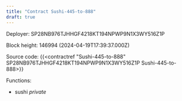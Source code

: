 ```yaml
---
title: "Contract Sushi-445-to-888"
draft: true
---
```

Deployer: SP28NB976TJHHGF4218KT194NPWP9N1X3WY516Z1P


 



Block height: 146994 (2024-04-19T17:39:37.000Z)

Source code: {{<contractref "Sushi-445-to-888" SP28NB976TJHHGF4218KT194NPWP9N1X3WY516Z1P Sushi-445-to-888>}}

Functions:

* sushi _private_
